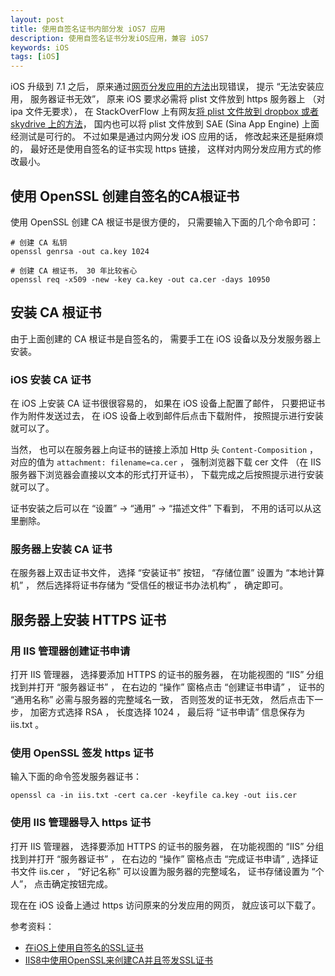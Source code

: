 ```yaml
---
layout: post
title: 使用自签名证书内部分发 iOS7 应用
description: 使用自签名证书分发iOS应用，兼容 iOS7
keywords: iOS
tags: [iOS]
---
```


iOS 升级到 7.1 之后， 原来通过[网页分发应用的方法][1]出现错误， 提示 “无法安装应用， 服务器证书无效”， 原来 iOS 要求必需将 plist 文件放到 https 服务器上 （对 ipa 文件无要求）， 在 StackOverFlow 上有网友[将 plist 文件放到 dropbox 或者 skydrive 上的方法][2]， 国内也可以将 plist 文件放到 SAE (Sina App Engine) 上面经测试是可行的。 不过如果是通过内网分发 iOS 应用的话， 修改起来还是挺麻烦的， 最好还是使用自签名的证书实现 https 链接， 这样对内网分发应用方式的修改最小。

## 使用 OpenSSL 创建自签名的CA根证书

使用 OpenSSL 创建 CA 根证书是很方便的， 只需要输入下面的几个命令即可：

    # 创建 CA 私钥
    openssl genrsa -out ca.key 1024

    # 创建 CA 根证书， 30 年比较省心
    openssl req -x509 -new -key ca.key -out ca.cer -days 10950

## 安装 CA 根证书

由于上面创建的 CA 根证书是自签名的， 需要手工在 iOS 设备以及分发服务器上安装。

### iOS 安装 CA 证书

在 iOS 上安装 CA 证书很很容易的， 如果在 iOS 设备上配置了邮件， 只要把证书作为附件发送过去， 在 iOS 设备上收到邮件后点击下载附件， 按照提示进行安装就可以了。 

当然， 也可以在服务器上向证书的链接上添加 Http 头 `Content-Composition` ， 对应的值为 `attachment: filename=ca.cer` ， 强制浏览器下载 cer 文件 （在 IIS服务器下浏览器会直接以文本的形式打开证书）， 下载完成之后按照提示进行安装就可以了。 

证书安装之后可以在 “设置” -> “通用” -> “描述文件” 下看到， 不用的话可以从这里删除。

### 服务器上安装 CA 证书

在服务器上双击证书文件， 选择 “安装证书” 按钮， “存储位置” 设置为 “本地计算机” ， 然后选择将证书存储为 “受信任的根证书办法机构” ， 确定即可。

## 服务器上安装 HTTPS 证书

### 用 IIS 管理器创建证书申请

打开 IIS 管理器， 选择要添加 HTTPS 的证书的服务器， 在功能视图的 “IIS” 分组找到并打开 “服务器证书” ， 在右边的 “操作” 窗格点击 “创建证书申请” ， 证书的 “通用名称” 必需与服务器的完整域名一致， 否则签发的证书无效， 然后点击下一步， 加密方式选择 RSA ， 长度选择 1024 ， 最后将 “证书申请” 信息保存为 iis.txt 。

### 使用 OpenSSL 签发 https 证书

输入下面的命令签发服务器证书：

    openssl ca -in iis.txt -cert ca.cer -keyfile ca.key -out iis.cer

### 使用 IIS 管理器导入 https 证书

打开 IIS 管理器， 选择要添加 HTTPS 的证书的服务器， 在功能视图的 “IIS” 分组找到并打开 “服务器证书” ， 在右边的 “操作” 窗格点击 “完成证书申请” ,  选择证书文件 iis.cer ， “好记名称” 可以设置为服务器的完整域名， 证书存储设置为 “个人”， 点击确定按钮完成。

现在在 iOS 设备上通过 https 访问原来的分发应用的网页， 就应该可以下载了。

参考资料：

- [在iOS上使用自签名的SSL证书][3]
- [IIS8中使用OpenSSL来创建CA并且签发SSL证书][4]

[1]: https://beginor.github.io/2013/01/25/ios-app-enterprise-adhoc-distribution.html
[2]: https://stackoverflow.com/questions/20276907/enterprise-app-deployment-doesnt-work-on-ios-7-1/22325916#22325916
[3]: https://beyondvincent.com/blog/2014/03/17/five-tips-for-using-self-signed-ssl-certificates-with-ios/
[4]: https://www.cnblogs.com/mosquitos/p/3147539.html

